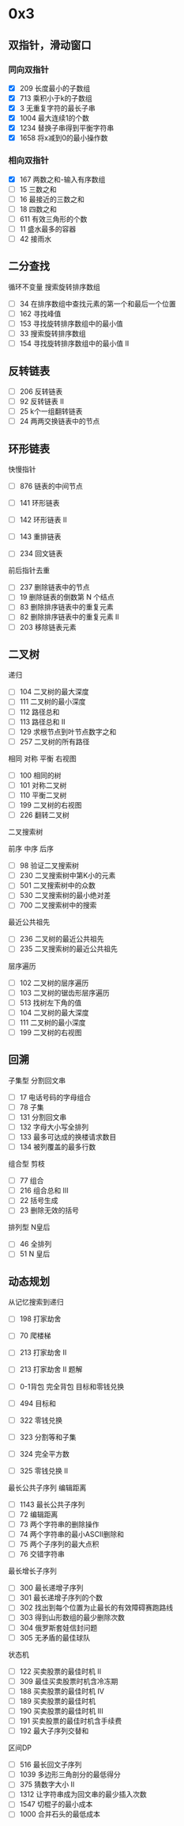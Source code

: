# 0x3

## 双指针，滑动窗口

### 同向双指针

- [x] 209 长度最小的子数组
- [x] 713 乘积小于k的子数组
- [x] 3 无重复字符的最长子串
- [x] 1004 最大连续1的个数
- [x] 1234 替换子串得到平衡字符串
- [x] 1658 将x减到0的最小操作数

### 相向双指针

- [x] 167 两数之和-输入有序数组
- [ ] 15 三数之和
- [ ] 16 最接近的三数之和
- [ ] 18 四数之和
- [ ] 611 有效三角形的个数
- [ ] 11 盛水最多的容器
- [ ] 42 接雨水

## 二分查找

循环不变量
搜索旋转排序数组

- [ ] 34 在排序数组中查找元素的第一个和最后一个位置
- [ ] 162 寻找峰值
- [ ] 153 寻找旋转排序数组中的最小值
- [ ] 33 搜索旋转排序数组
- [ ] 154 寻找旋转排序数组中的最小值 II

## 反转链表

- [ ] 206 反转链表
- [ ] 92 反转链表 II
- [ ] 25 k个一组翻转链表
- [ ] 24 两两交换链表中的节点
  
## 环形链表

快慢指针

- [ ]  876 链表的中间节点

- [ ] 141 环形链表
- [ ] 142 环形链表 II
- [ ] 143 重排链表
- [ ] 234 回文链表

前后指针去重

- [ ] 237 删除链表中的节点
- [ ] 19 删除链表的倒数第 N 个结点
- [ ] 83 删除排序链表中的重复元素
- [ ] 82 删除排序链表中的重复元素 II
- [ ] 203 移除链表元素

## 二叉树

递归

- [ ] 104 二叉树的最大深度
- [ ] 111 二叉树的最小深度
- [ ] 112 路径总和
- [ ] 113 路径总和 II
- [ ] 129 求根节点到叶节点数字之和
- [ ] 257 二叉树的所有路径

相同 对称 平衡 右视图

- [ ] 100 相同的树
- [ ] 101 对称二叉树
- [ ] 110 平衡二叉树
- [ ] 199 二叉树的右视图
- [ ] 226 翻转二叉树

二叉搜索树

前序 中序 后序

- [ ] 98 验证二叉搜索树
- [ ] 230 二叉搜索树中第K小的元素
- [ ] 501 二叉搜索树中的众数
- [ ] 530 二叉搜索树的最小绝对差
- [ ] 700 二叉搜索树中的搜索

最近公共祖先

- [ ] 236 二叉树的最近公共祖先
- [ ] 235 二叉搜索树的最近公共祖先

层序遍历

- [ ] 102 二叉树的层序遍历
- [ ] 103 二叉树的锯齿形层序遍历
- [ ] 513 找树左下角的值
- [ ] 104 二叉树的最大深度
- [ ] 111 二叉树的最小深度
- [ ] 199 二叉树的右视图

## 回溯

子集型 分割回文串

- [ ] 17 电话号码的字母组合
- [ ] 78 子集
- [ ] 131 分割回文串
- [ ] 132 字母大小写全排列
- [ ] 133 最多可达成的换楼请求数目
- [ ] 134 被列覆盖的最多行数

组合型 剪枝

- [ ] 77 组合
- [ ] 216 组合总和 III
- [ ] 22 括号生成
- [ ] 23 删除无效的括号

排列型 N皇后

- [ ] 46 全排列
- [ ] 51 N 皇后

## 动态规划

从记忆搜索到递归

- [ ] 198 打家劫舍
- [ ] 70 爬楼梯
- [ ] 213 打家劫舍 II
- [ ] 213 打家劫舍 II 题解

- [ ] 0-1背包 完全背包 目标和零钱兑换
- [ ] 494 目标和
- [ ] 322 零钱兑换
- [ ] 323 分割等和子集
- [ ] 324 完全平方数
- [ ] 325 零钱兑换 II

最长公共子序列 编辑距离

- [ ] 1143 最长公共子序列
- [ ] 72 编辑距离
- [ ] 73 两个字符串的删除操作
- [ ] 74 两个字符串的最小ASCII删除和
- [ ] 75 两个子序列的最大点积
- [ ] 76 交错字符串

最长增长子序列

- [ ] 300 最长递增子序列
- [ ] 301 最长递增子序列的个数
- [ ] 302  找出到每个位置为止最长的有效障碍赛跑路线
- [ ] 303  得到山形数组的最少删除次数
- [ ] 304 俄罗斯套娃信封问题
- [ ] 305  无矛盾的最佳球队

状态机

- [ ] 122 买卖股票的最佳时机 II
- [ ] 309 最佳买卖股票时机含冷冻期
- [ ] 188 买卖股票的最佳时机 IV
- [ ] 189 买卖股票的最佳时机
- [ ] 190 买卖股票的最佳时机 III
- [ ] 191 买卖股票的最佳时机含手续费
- [ ] 192  最大子序列交替和

区间DP

- [ ] 516 最长回文子序列
- [ ] 1039 多边形三角剖分的最低得分
- [ ] 375 猜数字大小 II
- [ ] 1312 让字符串成为回文串的最少插入次数
- [ ] 1547 切棍子的最小成本
- [ ] 1000 合并石头的最低成本
